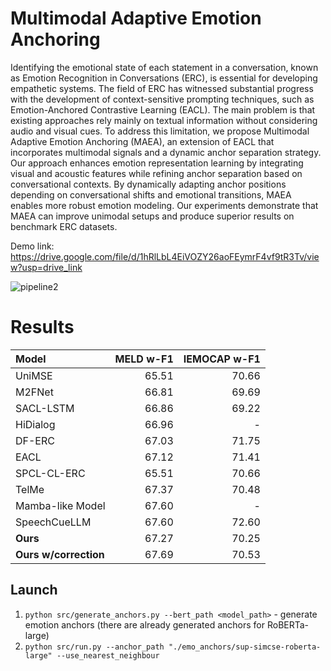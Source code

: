 # Multimodal Adaptive Emotion Anchoring

Identifying the emotional state of each statement in a conversation, known as Emotion Recognition in Conversations (ERC), is essential for developing empathetic systems. The field of ERC has witnessed substantial progress with the development of context-sensitive prompting techniques, such as Emotion-Anchored Contrastive Learning (EACL). The main problem is that existing approaches rely mainly on textual information without considering audio and visual cues. To address this limitation, we propose Multimodal Adaptive Emotion Anchoring (MAEA), an extension of EACL that incorporates multimodal signals and a dynamic anchor separation strategy. Our approach enhances emotion representation learning by integrating visual and acoustic features while refining anchor separation based on conversational contexts. By dynamically adapting anchor positions depending on conversational shifts and emotional transitions, MAEA enables more robust emotion modeling. Our experiments demonstrate that MAEA can improve unimodal setups and produce superior results on benchmark ERC datasets.

Demo link: https://drive.google.com/file/d/1hRlLbL4EiVOZY26aoFEymrF4vf9tR3Tv/view?usp=drive_link

![pipeline2](https://github.com/user-attachments/assets/ad7e8151-1215-4d8d-9378-21fe4e5f3b73)

# Results

|Model|MELD w-F1|IEMOCAP w-F1|
| :------ | ----: | ----: |
|UniMSE|65.51|70.66|
|M2FNet|66.81|69.69|
|SACL-LSTM|66.86|69.22|
|HiDialog|66.96|-|
|DF-ERC|67.03|71.75|
|EACL|67.12|71.41|
|SPCL-CL-ERC|65.51|70.66|
|TelMe|67.37|70.48|
|Mamba-like Model|67.60|-|
|SpeechCueLLM|67.60|72.60|
|**Ours**|67.27|70.25|
|**Ours w/correction**|67.69|70.53|

## Launch
1. `python src/generate_anchors.py --bert_path <model_path>` - generate emotion anchors (there are already generated anchors for RoBERTa-large)
2. `python src/run.py --anchor_path "./emo_anchors/sup-simcse-roberta-large" --use_nearest_neighbour`
